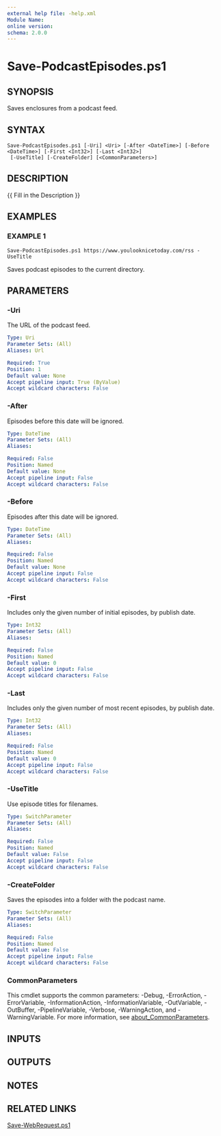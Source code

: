 ```yaml
---
external help file: -help.xml
Module Name:
online version:
schema: 2.0.0
---
```


# Save-PodcastEpisodes.ps1

## SYNOPSIS
Saves enclosures from a podcast feed.

## SYNTAX

```
Save-PodcastEpisodes.ps1 [-Uri] <Uri> [-After <DateTime>] [-Before <DateTime>] [-First <Int32>] [-Last <Int32>]
 [-UseTitle] [-CreateFolder] [<CommonParameters>]
```

## DESCRIPTION
{{ Fill in the Description }}

## EXAMPLES

### EXAMPLE 1
```
Save-PodcastEpisodes.ps1 https://www.youlooknicetoday.com/rss -UseTitle
```

Saves podcast episodes to the current directory.

## PARAMETERS

### -Uri
The URL of the podcast feed.

```yaml
Type: Uri
Parameter Sets: (All)
Aliases: Url

Required: True
Position: 1
Default value: None
Accept pipeline input: True (ByValue)
Accept wildcard characters: False
```

### -After
Episodes before this date will be ignored.

```yaml
Type: DateTime
Parameter Sets: (All)
Aliases:

Required: False
Position: Named
Default value: None
Accept pipeline input: False
Accept wildcard characters: False
```

### -Before
Episodes after this date will be ignored.

```yaml
Type: DateTime
Parameter Sets: (All)
Aliases:

Required: False
Position: Named
Default value: None
Accept pipeline input: False
Accept wildcard characters: False
```

### -First
Includes only the given number of initial episodes, by publish date.

```yaml
Type: Int32
Parameter Sets: (All)
Aliases:

Required: False
Position: Named
Default value: 0
Accept pipeline input: False
Accept wildcard characters: False
```

### -Last
Includes only the given number of most recent episodes, by publish date.

```yaml
Type: Int32
Parameter Sets: (All)
Aliases:

Required: False
Position: Named
Default value: 0
Accept pipeline input: False
Accept wildcard characters: False
```

### -UseTitle
Use episode titles for filenames.

```yaml
Type: SwitchParameter
Parameter Sets: (All)
Aliases:

Required: False
Position: Named
Default value: False
Accept pipeline input: False
Accept wildcard characters: False
```

### -CreateFolder
Saves the episodes into a folder with the podcast name.

```yaml
Type: SwitchParameter
Parameter Sets: (All)
Aliases:

Required: False
Position: Named
Default value: False
Accept pipeline input: False
Accept wildcard characters: False
```

### CommonParameters
This cmdlet supports the common parameters: -Debug, -ErrorAction, -ErrorVariable, -InformationAction, -InformationVariable, -OutVariable, -OutBuffer, -PipelineVariable, -Verbose, -WarningAction, and -WarningVariable. For more information, see [about_CommonParameters](http://go.microsoft.com/fwlink/?LinkID=113216).

## INPUTS

## OUTPUTS

## NOTES

## RELATED LINKS

[Save-WebRequest.ps1]()

